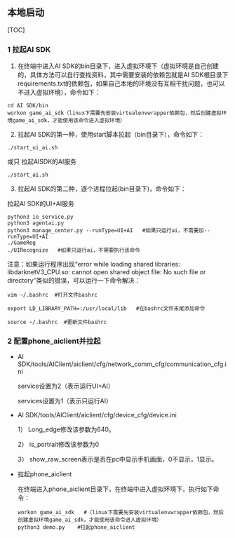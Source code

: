 ## 本地启动

[TOC]

### 1  拉起AI SDK

1)  在终端中进入AI SDK的bin目录下，进入虚拟环境下（虚拟环境是自己创建的，具体方法可以自行查找资料，其中需要安装的依赖包就是AI SDK根目录下requirements.txt的依赖包，如果自己本地的环境没有互相干扰问题，也可以不进入虚拟环境），命令如下：

```
cd AI SDK/bin
workon game_ai_sdk（linux下需要先安装virtualenvwrapper依赖包，然后创建虚拟环境game_ai_sdk，才能使用该命令进入虚拟环境）
```

2) 拉起AI SDK的第一种，使用start脚本拉起（bin目录下），命令如下：

```
./start_ui_ai.sh
```

或只 拉起AISDK的AI服务

`./start_ai.sh`  

3)  拉起AI SDK的第二种，逐个进程拉起(bin目录下)，命令如下：

拉起AI SDK的UI+AI服务

```
python3 io_service.py
python3 agentai.py
python3 manage_center.py --runType=UI+AI   #如果只运行ai，不需要加--runType=UI+AI
./GameReg
./UIRecognize   #如果只运行ai，不需要执行该命令
```

注意：如果运行程序出现“error while loading shared libraries: libdarknetV3_CPU.so: cannot open shared object file: No such file or directory”类似的错误，可以运行一下命令解决：

`vim ~/.bashrc  #打开文件bashrc`

`export LD_LIBRARY_PATH=:/usr/local/lib   #在bashrc文件末尾添加命令`

`source ~/.bashrc  #更新文件bashrc`

### 2  配置phone_aiclient并拉起

- AI SDK/tools/AIClient/aiclient/cfg/network_comm_cfg/communication_cfg.ini

  service设置为2（表示运行UI+AI）

  services设置为1（表示只运行AI）

- AI SDK/tools/AIClient/aiclient/cfg/device_cfg/device.ini

  1） Long_edge修改该参数为640。

  2） is_portrait修改该参数为0

  3） show_raw_screen表示是否在pc中显示手机画面，0不显示，1显示。

- 拉起phone_aiclient

  在终端进入phone_aiclient目录下，在终端中进入虚拟环境下，执行如下命令：

  ```
  workon game_ai_sdk   #（linux下需要先安装virtualenvwrapper依赖包，然后创建虚拟环境game_ai_sdk，才能使用该命令进入虚拟环境）
  python3 demo.py    #拉起phone_aiclient
  ```

